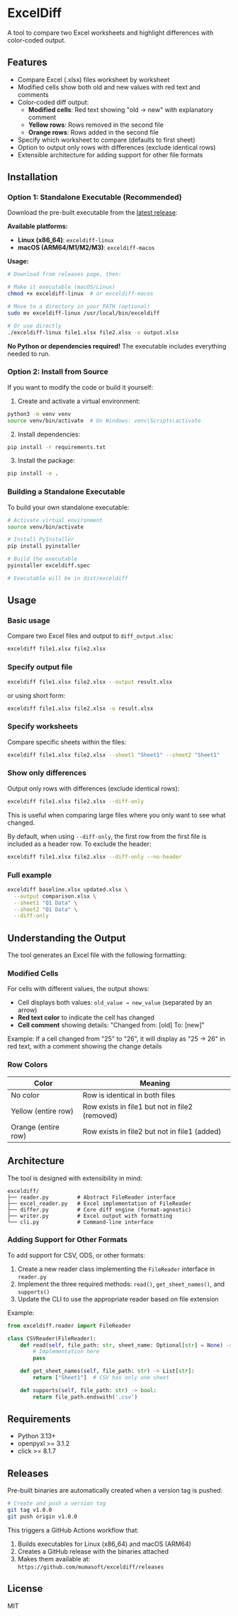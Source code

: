 # ExcelDiff

A tool to compare two Excel worksheets and highlight differences with color-coded output.

## Features

- Compare Excel (.xlsx) files worksheet by worksheet
- Modified cells show both old and new values with red text and comments
- Color-coded diff output:
  - **Modified cells**: Red text showing "old → new" with explanatory comment
  - **Yellow rows**: Rows removed in the second file
  - **Orange rows**: Rows added in the second file
- Specify which worksheet to compare (defaults to first sheet)
- Option to output only rows with differences (exclude identical rows)
- Extensible architecture for adding support for other file formats

## Installation

### Option 1: Standalone Executable (Recommended)

Download the pre-built executable from the [latest release](https://github.com/mumasoft/exceldiff/releases/latest):

**Available platforms:**
- **Linux (x86_64)**: `exceldiff-linux`
- **macOS (ARM64/M1/M2/M3)**: `exceldiff-macos`

**Usage:**
```bash
# Download from releases page, then:

# Make it executable (macOS/Linux)
chmod +x exceldiff-linux  # or exceldiff-macos

# Move to a directory in your PATH (optional)
sudo mv exceldiff-linux /usr/local/bin/exceldiff

# Or use directly
./exceldiff-linux file1.xlsx file2.xlsx -o output.xlsx
```

**No Python or dependencies required!** The executable includes everything needed to run.

### Option 2: Install from Source

If you want to modify the code or build it yourself:

1. Create and activate a virtual environment:
```bash
python3 -m venv venv
source venv/bin/activate  # On Windows: venv\Scripts\activate
```

2. Install dependencies:
```bash
pip install -r requirements.txt
```

3. Install the package:
```bash
pip install -e .
```

### Building a Standalone Executable

To build your own standalone executable:

```bash
# Activate virtual environment
source venv/bin/activate

# Install PyInstaller
pip install pyinstaller

# Build the executable
pyinstaller exceldiff.spec

# Executable will be in dist/exceldiff
```

## Usage

### Basic usage

Compare two Excel files and output to `diff_output.xlsx`:

```bash
exceldiff file1.xlsx file2.xlsx
```

### Specify output file

```bash
exceldiff file1.xlsx file2.xlsx --output result.xlsx
```

or using short form:

```bash
exceldiff file1.xlsx file2.xlsx -o result.xlsx
```

### Specify worksheets

Compare specific sheets within the files:

```bash
exceldiff file1.xlsx file2.xlsx --sheet1 "Sheet1" --sheet2 "Sheet1"
```

### Show only differences

Output only rows with differences (exclude identical rows):

```bash
exceldiff file1.xlsx file2.xlsx --diff-only
```

This is useful when comparing large files where you only want to see what changed.

By default, when using `--diff-only`, the first row from the first file is included as a header row. To exclude the header:

```bash
exceldiff file1.xlsx file2.xlsx --diff-only --no-header
```

### Full example

```bash
exceldiff baseline.xlsx updated.xlsx \
  --output comparison.xlsx \
  --sheet1 "Q1 Data" \
  --sheet2 "Q1 Data" \
  --diff-only
```

## Understanding the Output

The tool generates an Excel file with the following formatting:

### Modified Cells
For cells with different values, the output shows:
- Cell displays both values: `old_value → new_value` (separated by an arrow)
- **Red text color** to indicate the cell has changed
- **Cell comment** showing details: "Changed from: [old] To: [new]"

Example: If a cell changed from "25" to "26", it will display as "25 → 26" in red text, with a comment showing the change details

### Row Colors

| Color | Meaning |
|-------|---------|
| No color | Row is identical in both files |
| Yellow (entire row) | Row exists in file1 but not in file2 (removed) |
| Orange (entire row) | Row exists in file2 but not in file1 (added) |

## Architecture

The tool is designed with extensibility in mind:

```
exceldiff/
├── reader.py         # Abstract FileReader interface
├── excel_reader.py   # Excel implementation of FileReader
├── differ.py         # Core diff engine (format-agnostic)
├── writer.py         # Excel output with formatting
└── cli.py            # Command-line interface
```

### Adding Support for Other Formats

To add support for CSV, ODS, or other formats:

1. Create a new reader class implementing the `FileReader` interface in `reader.py`
2. Implement the three required methods: `read()`, `get_sheet_names()`, and `supports()`
3. Update the CLI to use the appropriate reader based on file extension

Example:

```python
from exceldiff.reader import FileReader

class CSVReader(FileReader):
    def read(self, file_path: str, sheet_name: Optional[str] = None) -> List[List[Any]]:
        # Implementation here
        pass

    def get_sheet_names(self, file_path: str) -> List[str]:
        return ["Sheet1"]  # CSV has only one sheet

    def supports(self, file_path: str) -> bool:
        return file_path.endswith('.csv')
```

## Requirements

- Python 3.13+
- openpyxl >= 3.1.2
- click >= 8.1.7

## Releases

Pre-built binaries are automatically created when a version tag is pushed:

```bash
# Create and push a version tag
git tag v1.0.0
git push origin v1.0.0
```

This triggers a GitHub Actions workflow that:
1. Builds executables for Linux (x86_64) and macOS (ARM64)
2. Creates a GitHub release with the binaries attached
3. Makes them available at: `https://github.com/mumasoft/exceldiff/releases`

## License

MIT
